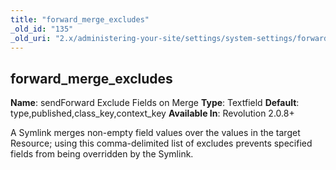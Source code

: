 ```yaml
---
title: "forward_merge_excludes"
_old_id: "135"
_old_uri: "2.x/administering-your-site/settings/system-settings/forward_merge_excludes"
---
```


## forward\_merge\_excludes

**Name**: sendForward Exclude Fields on Merge 
**Type**: Textfield 
**Default**: type,published,class\_key,context\_key 
**Available In**: Revolution 2.0.8+

A Symlink merges non-empty field values over the values in the target Resource; using this comma-delimited list of excludes prevents specified fields from being overridden by the Symlink.